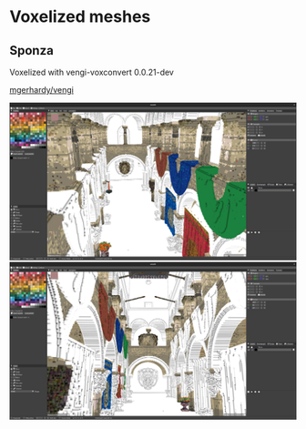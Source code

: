 # Voxelized meshes

## Sponza

Voxelized with vengi-voxconvert 0.0.21-dev

[mgerhardy/vengi](https://github.com/mgerhardy/vengi)

![image](sponza1.png)
![image](sponza2.png)
